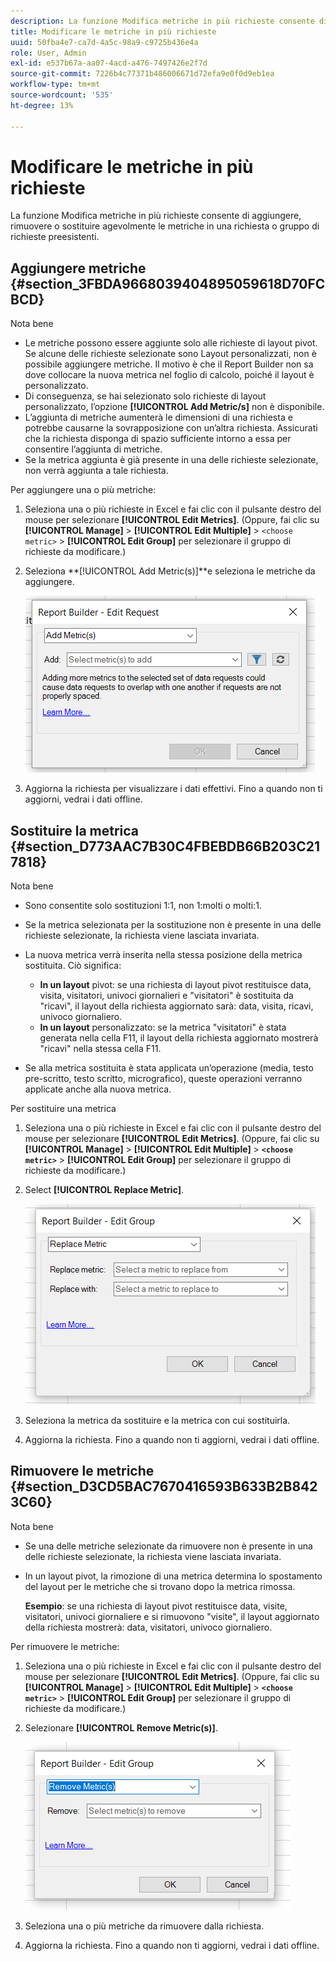 ```yaml
---
description: La funzione Modifica metriche in più richieste consente di aggiungere, rimuovere o sostituire agevolmente le metriche in una richiesta o gruppo di richieste preesistenti.
title: Modificare le metriche in più richieste
uuid: 50fba4e7-ca7d-4a5c-98a9-c9725b436e4a
role: User, Admin
exl-id: e537b67a-aa07-4acd-a476-7497426e2f7d
source-git-commit: 7226b4c77371b486006671d72efa9e0f0d9eb1ea
workflow-type: tm+mt
source-wordcount: '535'
ht-degree: 13%

---
```


# Modificare le metriche in più richieste

La funzione Modifica metriche in più richieste consente di aggiungere, rimuovere o sostituire agevolmente le metriche in una richiesta o gruppo di richieste preesistenti.

## Aggiungere metriche {#section_3FBDA9668039404895059618D70FCBCD}

Nota bene

* Le metriche possono essere aggiunte solo alle richieste di layout pivot. Se alcune delle richieste selezionate sono Layout personalizzati, non è possibile aggiungere metriche. Il motivo è che il Report Builder non sa dove collocare la nuova metrica nel foglio di calcolo, poiché il layout è personalizzato.
* Di conseguenza, se hai selezionato solo richieste di layout personalizzato, l’opzione **[!UICONTROL Add Metric/s]** non è disponibile.
* L’aggiunta di metriche aumenterà le dimensioni di una richiesta e potrebbe causarne la sovrapposizione con un’altra richiesta. Assicurati che la richiesta disponga di spazio sufficiente intorno a essa per consentire l’aggiunta di metriche.
* Se la metrica aggiunta è già presente in una delle richieste selezionate, non verrà aggiunta a tale richiesta.

Per aggiungere una o più metriche:

1. Seleziona una o più richieste in Excel e fai clic con il pulsante destro del mouse per selezionare **[!UICONTROL Edit Metrics]**. (Oppure, fai clic su **[!UICONTROL Manage]** > **[!UICONTROL Edit Multiple]** > `<choose metric>` > **[!UICONTROL Edit Group]** per selezionare il gruppo di richieste da modificare.)
1. Seleziona **[!UICONTROL Add Metric(s)]**e seleziona le metriche da aggiungere.

   ![](assets/add_metric.png)

1. Aggiorna la richiesta per visualizzare i dati effettivi. Fino a quando non ti aggiorni, vedrai i dati offline.

## Sostituire la metrica {#section_D773AAC7B30C4FBEBDB66B203C217818}

Nota bene

* Sono consentite solo sostituzioni 1:1, non 1:molti o molti:1.
* Se la metrica selezionata per la sostituzione non è presente in una delle richieste selezionate, la richiesta viene lasciata invariata.
* La nuova metrica verrà inserita nella stessa posizione della metrica sostituita. Ciò significa:

   * **In un layout** pivot: se una richiesta di layout pivot restituisce data, visita, visitatori, univoci giornalieri e &quot;visitatori&quot; è sostituita da &quot;ricavi&quot;, il layout della richiesta aggiornato sarà: data, visita, ricavi, univoco giornaliero.
   * **In un layout** personalizzato: se la metrica &quot;visitatori&quot; è stata generata nella cella F11, il layout della richiesta aggiornato mostrerà &quot;ricavi&quot; nella stessa cella F11.

* Se alla metrica sostituita è stata applicata un’operazione (media, testo pre-scritto, testo scritto, micrografico), queste operazioni verranno applicate anche alla nuova metrica.

Per sostituire una metrica

1. Seleziona una o più richieste in Excel e fai clic con il pulsante destro del mouse per selezionare **[!UICONTROL Edit Metrics]**. (Oppure, fai clic su **[!UICONTROL Manage]** > **[!UICONTROL Edit Multiple]** > **`<choose metric>`** > **[!UICONTROL Edit Group]** per selezionare il gruppo di richieste da modificare.)

1. Select **[!UICONTROL Replace Metric]**.

   ![](assets/replace_metric.png)

1. Seleziona la metrica da sostituire e la metrica con cui sostituirla.
1. Aggiorna la richiesta. Fino a quando non ti aggiorni, vedrai i dati offline.

## Rimuovere le metriche {#section_D3CD5BAC7670416593B633B2B8423C60}

Nota bene

* Se una delle metriche selezionate da rimuovere non è presente in una delle richieste selezionate, la richiesta viene lasciata invariata.
* In un layout pivot, la rimozione di una metrica determina lo spostamento del layout per le metriche che si trovano dopo la metrica rimossa.

   **Esempio**: se una richiesta di layout pivot restituisce data, visite, visitatori, univoci giornaliere e si rimuovono &quot;visite&quot;, il layout aggiornato della richiesta mostrerà: data, visitatori, univoco giornaliero.

Per rimuovere le metriche:

1. Seleziona una o più richieste in Excel e fai clic con il pulsante destro del mouse per selezionare **[!UICONTROL Edit Metrics]**. (Oppure, fai clic su **[!UICONTROL Manage]** > **[!UICONTROL Edit Multiple]** > **`<choose metric>`** > **[!UICONTROL Edit Group]** per selezionare il gruppo di richieste da modificare.)

1. Selezionare **[!UICONTROL Remove Metric(s)]**.

   ![](assets/remove_metric.png)

1. Seleziona una o più metriche da rimuovere dalla richiesta.
1. Aggiorna la richiesta. Fino a quando non ti aggiorni, vedrai i dati offline.
